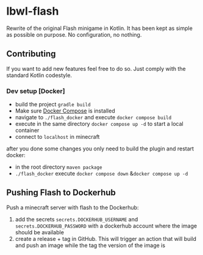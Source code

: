# lbwl-flash

Rewrite of the original Flash minigame in Kotlin. It has been kept as simple as possible on purpose. No configuration, no nothing.

## Contributing

If you want to add new features feel free to do so. Just comply with the standard Kotlin codestyle.

### Dev setup [Docker]

- build the project `gradle build`
- Make sure [Docker Compose](https://docs.docker.com/compose/) is installed
- navigate to `./flash_docker` and execute `docker compose build`
- execute in the same directory `docker compose up -d` to start a local container
- connect to `localhost` in minecraft

after you done some changes you only need to build the plugin and restart docker:
- in the root directory `maven package`
- `./flash_docker` execute `docker compose down` &`docker compose up -d`

## Pushing Flash to Dockerhub

Push a minecraft server with flash to the Dockerhub:

1. add the secrets `secrets.DOCKERHUB_USERNAME` and `secrets.DOCKERHUB_PASSWORD` with a dockerhub account where the image should be available
2. create a release + tag in GitHub. This will trigger an action that will build and push an image while the tag the version of the image is 
